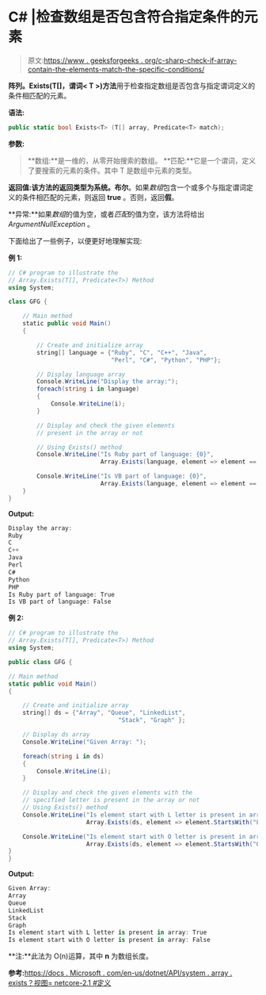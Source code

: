 # C# |检查数组是否包含符合指定条件的元素

> 原文:[https://www . geeksforgeeks . org/c-sharp-check-if-array-contain-the-elements-match-the-specific-conditions/](https://www.geeksforgeeks.org/c-sharp-check-if-an-array-contain-the-elements-that-match-the-specified-conditions/)

**阵列。Exists(T[]，谓词< T >)方法**用于检查指定数组是否包含与指定谓词定义的条件相匹配的元素。

**语法:**

```cs
public static bool Exists<T> (T[] array, Predicate<T> match);
```

**参数:**

> **数组:**是一维的，从零开始搜索的数组。
> **匹配:**它是一个谓词，定义了要搜索的元素的条件。其中 T 是数组中元素的类型。

**返回值:**该方法的返回类型为**系统。布尔**。如果*数组*包含一个或多个与指定谓词定义的条件相匹配的元素，则返回 **true** 。否则，返回**假**。

**异常:**如果*数组*的值为空，或者*匹配*的值为空，该方法将给出 *ArgumentNullException* 。

下面给出了一些例子，以便更好地理解实现:

**例 1:**

```cs
// C# program to illustrate the 
// Array.Exists(T[], Predicate<T>) Method
using System;

class GFG {

    // Main method
    static public void Main()
    {

        // Create and initialize array
        string[] language = {"Ruby", "C", "C++", "Java",
                             "Perl", "C#", "Python", "PHP"};

        // Display language array
        Console.WriteLine("Display the array:");
        foreach(string i in language)
        {
            Console.WriteLine(i);
        }

        // Display and check the given elements
        // present in the array or not

        // Using Exists() method
        Console.WriteLine("Is Ruby part of language: {0}",
                          Array.Exists(language, element => element == "Ruby"));

        Console.WriteLine("Is VB part of language: {0}",
                          Array.Exists(language, element => element == "VB"));
    }
}
```

**Output:**

```cs
Display the array:
Ruby
C
C++
Java
Perl
C#
Python
PHP
Is Ruby part of language: True
Is VB part of language: False

```

**例 2:**

```cs
// C# program to illustrate the 
// Array.Exists(T[], Predicate<T>) Method
using System;

public class GFG {

// Main method
static public void Main()
{

    // Create and initialize array
    string[] ds = {"Array", "Queue", "LinkedList",
                               "Stack", "Graph" };

    // Display ds array
    Console.WriteLine("Given Array: ");

    foreach(string i in ds)
    {
        Console.WriteLine(i);
    }

    // Display and check the given elements with the
    // specified letter is present in the array or not
    // Using Exists() method
    Console.WriteLine("Is element start with L letter is present in array: {0}",
                      Array.Exists(ds, element => element.StartsWith("L")));

    Console.WriteLine("Is element start with O letter is present in array: {0}",
                      Array.Exists(ds, element => element.StartsWith("O")));
}
}
```

**Output:**

```cs
Given Array: 
Array
Queue
LinkedList
Stack
Graph
Is element start with L letter is present in array: True
Is element start with O letter is present in array: False

```

**注:**此法为 O(n)运算，其中 **n** 为数组长度。

**参考:**[https://docs . Microsoft . com/en-us/dotnet/API/system . array . exists？视图= netcore-2.1 #定义](https://docs.microsoft.com/en-us/dotnet/api/system.array.exists?view=netcore-2.1#definition)